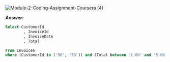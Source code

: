 ![Module-2-Coding-Assignment-Coursera (4)](https://user-images.githubusercontent.com/79485961/170843194-20af0893-d2e4-4267-9636-b727b5209b41.png)

***Answer:***

```sql
Select CustomerId
        , InvoiceId
        , InvoiceDate
        , Total

From Invoices
where (CustomerId in ('56', '58')) and (Total between '1.00' and '5.00') 
```
